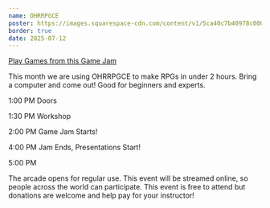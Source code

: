 ```yaml
---
name: OHRRPGCE
poster: https://images.squarespace-cdn.com/content/v1/5ca40c7b40978c0001458f5d/e7e00bbd-b0aa-47fa-9975-d2db067b2f98/gjotmc20250712OHRRPGCE+-+Blake+Andrews.png?format=2500w
border: true
date: 2025-07-12
---
```


[Play Games from this Game Jam](https://itch.io/jam/2025-july-ohrpgce/entries)

This month we are using OHRRPGCE to make RPGs in under 2 hours. Bring a computer and come out! Good for beginners and experts.

1:00 PM Doors

1:30 PM Workshop

2:00 PM Game Jam Starts!

4:00 PM Jam Ends, Presentations Start!

5:00 PM

The arcade opens for regular use. This event will be streamed online, so people across the world can participate. This event is free to attend but donations are welcome and help pay for your instructor!


